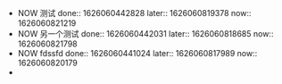- NOW 测试
  done:: 1626060442828
  later:: 1626060819378
  now:: 1626060821219
- NOW 另一个测试
  done:: 1626060442031
  later:: 1626060818685
  now:: 1626060821798
- NOW fdssfd
  done:: 1626060441024
  later:: 1626060817989
  now:: 1626060820179
-